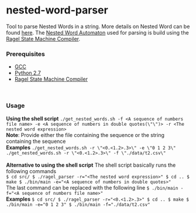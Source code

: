 # nested-word-parser
Tool to parse Nested Words in a string. More details on Nested Word can be found <a href="https://en.wikipedia.org/wiki/Nested_word" target="_blank">here</a>. The <a href="https://en.wikipedia.org/wiki/Nested_word#Nested_word_automaton" target="_blank">Nested Word Automaton</a> used for parsing is build using the <a href="http://www.colm.net/open-source/ragel/">Ragel State Machine Compiler</a>.
<br>
### Prerequisites
  * <a href="https://gcc.gnu.org/install/binaries.html">GCC</a>
  * <a href="https://www.python.org/downloads/">Python 2.7</a>
  * <a href="http://www.colm.net/open-source/ragel/">Ragel State Machine Compiler</a>
<br>

### Usage 
**Using the shell script**
`./get_nested_words.sh -f <A sequence of numbers file name> -e <A sequence of numbers in double quotes(\"\")> -r <The nested word expression> `
<br>
**Note**: Provide either the file containing the sequence or the string containing the sequence 
<br> 
**Examples** 
`./get_nested_words.sh -r \"<0.<1.2>.3>\" -e \"0 1 2 3\"`
`./get_nested_words.sh -r \"<0.<1.2>.3>\" -f \"./data/t2.csv\"`
<br>
<br>
**Alternative to using the shell script**
The shell script basically runs the following commands<br>
`$ cd src/
$ ./ragel_parser -r="<The nested word expression>"
$ cd ..
$ make
$ ./bin/main -e="<A sequence of numbers in double quotes>"`
<br>
The last command can be replaced with the following line
`$ ./bin/main -f="<A sequence of numbers file name>"`
<br> 
**Examples** 
`$ cd src/
$ ./ragel_parser -r="<0.<1.2>.3>"
$ cd ..
$ make
$ ./bin/main -e="0 1 2 3"
$ ./bin/main -f="./data/t2.csv"`
